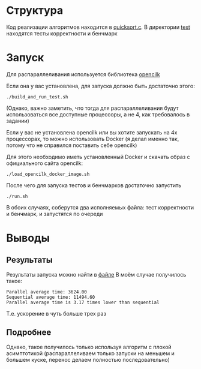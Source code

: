 # Структура

Код реализации алгоритмов находится в [quicksort.c](./src/quicksort.c). В директории [test](./src/test) находятся тесты корректности и бенчмарк

# Запуск
Для распараллеливания используется библиотека [opencilk](https://www.opencilk.org/)

Если она у вас установлена, для запуска должно быть достаточно этого:
```shell
./build_and_run_test.sh
```
(Однако, важно заметить, что тогда для распараллеливания будут использоваться все доступные процессоры, а не 4, как требовалось в задании)

Если у вас не установлена opencilk или вы хотите запускать на 4х процессорах, то можно использовать Docker (я делал именно так, потому что не справился поставить себе opencilk)

Для этого необходимо иметь установленный Docker и скачать образ с официального сайта opencilk:
```shell
./load_opencilk_docker_image.sh
```
После чего для запуска тестов и бенчмарков достаточно запустить
```shell
./run.sh
```

В обоих случаях, соберутся два исполняемых файла: тест корректности и бенчмарк, и запустятся по очереди

# Выводы

## Результаты
Результаты запуска можно найти в [файле](./bench_results.txt)
В моём случае получилось такое: 
```
Parallel average time: 3624.00
Sequential average time: 11494.60
Parallel average time is 3.17 times lower than sequential
```
Т.е. ускорение в чуть больше трех раз

## Подробнее
Однако, такое получилось только используя алгоритм с плохой асимптотикой (распараллеливаем только запуски на меньшем и большем куске, перенос делаем полностью последовательно)
